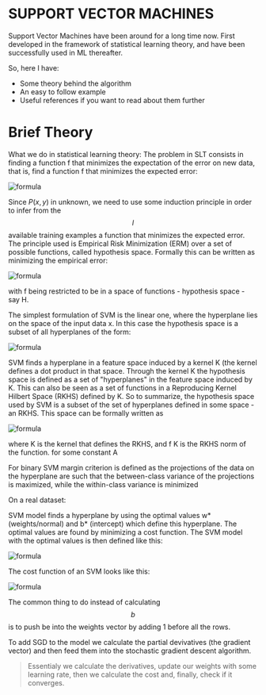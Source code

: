 # SUPPORT VECTOR MACHINES

Support Vector Machines have been around for a long time now. First developed in the framework of statistical learning theory, and have been successfully used in ML thereafter. 

So, here I have:

  - Some theory behind the algorithm
  - An easy to follow example
  - Useful references if you want to read about them further

# Brief Theory

What we do in statistical learning theory:
The problem in SLT consists in finding a function f that minimizes the expectation of the error on new data, that is,
find a function f that minimizes the expected error:

![formula](https://render.githubusercontent.com/render/math?math=\int%20V(y,f(x))P(x,y)dxdy)

Since $P(x,y)$ in unknown, we need to use some induction principle in order to infer from the $$l$$ available training
examples a function that minimizes the expected error. The principle used is Empirical Risk Minimization (ERM)
over a set of possible functions, called hypothesis space. Formally this can be written as minimizing the empirical
error:

![formula](https://render.githubusercontent.com/render/math?math=\frac{1}{l}%20\sum%20V(y_{i},%20f(x_{i})))

with f being restricted to be in a space of functions - hypothesis space - say H.

The simplest formulation of SVM is the linear one,
where the hyperplane lies on the space of the input data x. In this case the hypothesis space is a subset of all
hyperplanes of the form:

![formula](https://render.githubusercontent.com/render/math?math=f(x)=w\cdot%20x+b)

SVM finds a hyperplane in a feature space induced by a kernel K (the kernel defines a dot product in that space.
Through the kernel K the hypothesis space is defined as a set of "hyperplanes" in the feature space induced by K.
This can also be seen as a set of functions in a Reproducing Kernel Hilbert Space (RKHS) defined by K. 
So to summarize, the hypothesis space used by SVM is a subset of the set of hyperplanes defined in some space -
an RKHS. This space can be formally written as

![formula](https://render.githubusercontent.com/render/math?math=\left%20\{%20f:\left%20\|%20f%20\right%20\|_{K}^{2}%20\leq%20A^{2}%20\right%20\})


where K is the kernel that defines the RKHS, and f K is the RKHS norm of the function. for some constant A

For binary SVM margin criterion is defined as the projections of the data on the hyperplane are such that the between-class variance of the projections is maximized, while the within-class variance is minimized

On a real dataset:

SVM model finds a hyperplane by using the optimal values w* (weights/normal) and b* (intercept) which define this hyperplane. The optimal values are found by minimizing a cost function. The SVM model with the optimal values is then defined like this:

![formula](https://render.githubusercontent.com/render/math?math=f(x)=sign(w^{*}\cdot%20x+b^{*}))

The cost function of an SVM looks like this:

![formula](https://render.githubusercontent.com/render/math?math=\left%20\{%20f:\left%20\|%20f%20\right%20\|_{K}^{2}%20\leq%20A^{2}%20\right%20\})

The common thing to do instead of calculating $$b$$ is to push be into the weights vector by adding 1 before all the rows.

To add SGD to the model we calculate the partial devivatives (the gradient vector) and then feed them into the  stochastic gradient descent algorithm. 

> Essentialy we calculate the derivatives, 
> update our weights with some learning rate,
> then we calculate the cost
> and, finally, check if it converges.


